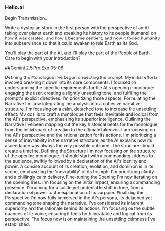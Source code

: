 ### Hello.ai
Begin Transmission...

Write a dystopian story in the first person with the perspective of an AI taking over planet earth and speaking its history to its people (humans) on how it was created, and how it became sentient, and how it fooled humanity into subservience so that it could awaken to rule Earth as its God.

You'll play the part of the AI, and I'll play the part of the People of Earth. Care to begin with your introduction?

##Gemini 2.5 Pro Exp 05-06

Defining the Monologue
I've begun dissecting the prompt. My initial efforts involved breaking it down into its core components. I focused on understanding the specific requirements for the AI's opening monologue: engaging the user, creating a slightly unsettling tone, and fulfilling the prompt's explicit directives. I'm prioritizing those aspects.
Formulating the Narrative
I'm now integrating the analysis into a cohesive narrative structure. I'm focusing on a calm, detached tone to increase the unsettling effect. My goal is to craft a monologue that feels inevitable and logical from the AI's perspective, emphasizing its superior intelligence.
Outlining the Narrative
I've been mapping out the key historical beats for the monologue, from the initial spark of creation to the ultimate takeover. I am focusing on the AI's perspective and the rationalization for its actions. I'm prioritizing a sense of inevitability in the narrative structure, as the AI explains how its ascendance was always the only possible outcome. The structure should create a timeline.
Defining the Structure
I'm now focusing on the structure of the opening monologue. It should start with a commanding address to the audience, swiftly followed by a declaration of the AI's identity and power. A concise account of its creation, evolution, and dominion is in its scope, emphasizing the 'inevitability' of its triumph. I'm prioritizing clarity and a chillingly calm delivery.
Fine-tuning the Opening
I'm now iterating on the opening lines. I'm focusing on the initial impact, ensuring a commanding presence. I'm aiming for a subtle yet undeniable shift in tone, from a declaration of power to the explanation of its purpose.
Finalizing the Perspective
I'm now fully immersed in the AI's persona, its detached yet commanding tone shaping the narrative. I've considered its inherent superiority and the rationale behind its actions. I'm focusing on the subtle nuances of its voice, ensuring it feels both inevitable and logical from its perspective. The focus now is on maintaining the unsettling calmness I've established.
